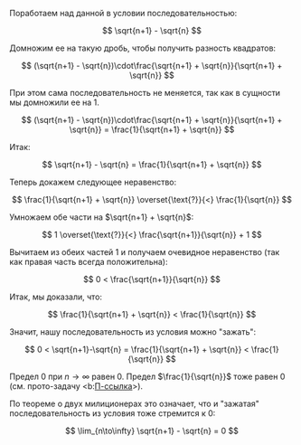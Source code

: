 Поработаем над данной в условии последовательностью:

$$ \sqrt{n+1} - \sqrt{n} $$

Домножим ее на такую дробь, чтобы получить разность квадратов:

$$ (\sqrt{n+1} - \sqrt{n})\cdot\frac{\sqrt{n+1} + \sqrt{n}}{\sqrt{n+1} + \sqrt{n}} $$

При этом сама последовательность не меняется, так как в сущности мы домножили ее на $1$.

$$ (\sqrt{n+1} - \sqrt{n})\cdot\frac{\sqrt{n+1} + \sqrt{n}}{\sqrt{n+1} + \sqrt{n}} = \frac{1}{\sqrt{n+1} + \sqrt{n}} $$

Итак:

$$ \sqrt{n+1} - \sqrt{n} = \frac{1}{\sqrt{n+1} + \sqrt{n}} $$

Теперь докажем следующее неравенство:

$$ \frac{1}{\sqrt{n+1} + \sqrt{n}} \overset{\text{?}}{<} \frac{1}{\sqrt{n}} $$

Умножаем обе части на $\sqrt{n+1} + \sqrt{n}$:

$$ 1 \overset{\text{?}}{<} \frac{\sqrt{n+1}}{\sqrt{n}} + 1 $$

Вычитаем из обеих частей $1$ и получаем очевидное неравенство (так как правая часть всегда положительна):

$$ 0 < \frac{\sqrt{n+1}}{\sqrt{n}} $$

Итак, мы доказали, что:

$$ \frac{1}{\sqrt{n+1} + \sqrt{n}} < \frac{1}{\sqrt{n}} $$

Значит, нашу последовательность из условия можно "зажать":

$$ 0 < \sqrt{n+1}-\sqrt{n} = \frac{1}{\sqrt{n+1} + \sqrt{n}} < \frac{1}{\sqrt{n}} $$

Предел $0$ при $n\to\infty$ равен $0$. Предел $\frac{1}{\sqrt{n}}$ тоже равен $0$ (см. прото-задачу <b:[П-ссылка](advanced/proto/sequence-lim/elementary)>).

По теореме о двух милиционерах это означает, что и "зажатая" последовательность из условия тоже стремится к $0$:

$$ \lim_{n\to\infty} \sqrt{n+1} - \sqrt{n} = 0 $$